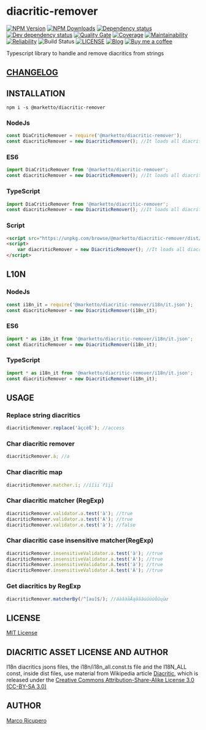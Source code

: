 # diacritic-remover

[![NPM Version](https://img.shields.io/npm/v/@marketto/diacritic-remover.svg)](https://www.npmjs.com/package/@marketto/diacritic-remover)
[![NPM Downloads](https://img.shields.io/npm/dm/@marketto/diacritic-remover.svg)](https://www.npmjs.com/package/@marketto/diacritic-remover)
[![Dependency status](https://david-dm.org/Marketto/diacritic-remover.svg)](https://david-dm.org/Marketto/diacritic-remover)
[![Dev dependency status](https://david-dm.org/Marketto/diacritic-remover/dev-status.svg)](https://david-dm.org/Marketto/diacritic-remover?type=dev)
[![Quality Gate](https://sonarcloud.io/api/project_badges/measure?project=Marketto_diacritic-remover&metric=alert_status)](https://sonarcloud.io/dashboard/index/Marketto_diacritic-remover)
[![Coverage](https://sonarcloud.io/api/project_badges/measure?project=Marketto_diacritic-remover&metric=coverage)](https://sonarcloud.io/dashboard/index/Marketto_diacritic-remover)
[![Maintainability](https://sonarcloud.io/api/project_badges/measure?project=Marketto_diacritic-remover&metric=sqale_rating)](https://sonarcloud.io/dashboard/index/Marketto_diacritic-remover)
[![Reliability](https://sonarcloud.io/api/project_badges/measure?project=Marketto_diacritic-remover&metric=reliability_rating)](https://sonarcloud.io/dashboard/index/Marketto_diacritic-remover)
![Build Status](http://ci.marketto.it/buildStatus/icon?job=diacritic-remover)
[![LICENSE](https://img.shields.io/badge/licese-MIT-gold.svg)](https://github.com/Marketto/diacritic-remover/blob/master/LICENSE)
[![Blog](https://img.shields.io/badge/blog-marketto-blue.svg)](http://blog.marketto.it)
[![Buy me a coffee](https://img.shields.io/badge/Ko--fi-donate-blueviolet)](https://ko-fi.com/marketto)

Typescript library to handle and remove diacritics from strings

## [CHANGELOG](CHANGELOG.md)

## INSTALLATION
```{r, engine='bash', global_install}
npm i -s @marketto/diacritic-remover
```

### NodeJs
```javascript
const DiaCriticRemover = require('@marketto/diacritic-remover');
const diacriticRemover = new DiacriticRemover(); //It loads all diacritics by default
```
### ES6
```javascript
import DiaCriticRemover from '@marketto/diacritic-remover';
const diacriticRemover = new DiacriticRemover(); //It loads all diacritics by default
```
### TypeScript
```typescript
import DiaCriticRemover from '@marketto/diacritic-remover';
const diacriticRemover = new DiacriticRemover(); //It loads all diacritics by default
```
### Script
```html
<script src="https://unpkg.com/browse/@marketto/diacritic-remover/dist/diacritic-remover.bundle.js"></script>
<script>
    var diacriticRemover = new DiacriticRemover(); //It loads all diacritics by default
</script>
```

## L10N
### NodeJs
```javascript
const i18n_it = require('@marketto/diacritic-remover/i18n/it.json');
const diacriticRemover = new DiacriticRemover(i18n_it);
```
### ES6
```javascript
import * as i18n_it from '@marketto/diacritic-remover/i18n/it.json';
const diacriticRemover = new DiacriticRemover(i18n_it);
```
### TypeScript
```typescript
import * as i18n_it from '@marketto/diacritic-remover/i18n/it.json';
const diacriticRemover = new DiacriticRemover(i18n_it);
```

## USAGE

### Replace string diacritics
```javascript
diacriticRemover.replace('àçcèß'); //access
```

### Char diacritic remover
```javascript
diacriticRemover.à; //a
```

### Char diacritic map
```javascript
diacriticRemover.matcher.i; //íîïi̇řìįī
```

### Char diacritic matcher (RegExp)
```javascript
diacriticRemover.validator.a.test('à'); //true
diacriticRemover.validator.a.test('A'); //true
diacriticRemover.validator.e.test('à'); //false
```

### Char diacritic case insensitive matcher(RegExp)
```javascript
diacriticRemover.insensitiveValidator.a.test('à'); //true
diacriticRemover.insensitiveValidator.a.test('À'); //true
diacriticRemover.insensitiveValidator.A.test('à'); //true
diacriticRemover.insensitiveValidator.A.test('À'); //true
```

### Get diacritics by RegExp
```javascript
diacriticRemover.matcherBy(/^[au]$/); //áäâàåÄąāãăúûüùůŭųūư
```

## LICENSE
[MIT License](LICENSE)

## DIACRITIC ASSET LICENSE AND AUTHOR
I18n diacritics jsons files, the i18n/i18n_all.const.ts file and the I18N_ALL const, inside dist files, use material from Wikipedia article [Diacritic](https://en.wikipedia.org/wiki/Diacritic), which is released under the [Creative Commons Attribution-Share-Alike License 3.0 (CC-BY-SA 3.0)](https://creativecommons.org/licenses/by-sa/3.0/)

## AUTHOR
[Marco Ricupero](mailto:marco.ricupero@gmail.com)
